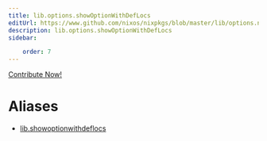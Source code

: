 ```yaml
---
title: lib.options.showOptionWithDefLocs
editUrl: https://www.github.com/nixos/nixpkgs/blob/master/lib/options.nix#L461C27
description: lib.options.showOptionWithDefLocs
sidebar:

    order: 7
---
```


<a href="https://www.github.com/nixos/nixpkgs/blob/master/lib/options.nix#L461C27">Contribute Now!</a>


# Aliases

- [lib.showoptionwithdeflocs](/nix-doc-comments/reference/lib/lib-showoptionwithdeflocs)


